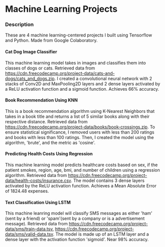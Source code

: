 # Machine Learning Projects

### Description
These are 4 machine learning-centered projects I built using Tensorflow and Python. Made from Google Colaboratory. 

#### Cat Dog Image Classifier
This machine learning model takes in images and classifies them into classes of dogs or cats. Retrieved data from https://cdn.freecodecamp.org/project-data/cats-and-dogs/cats_and_dogs.zip. I created a convolutional neural network with 2 stacks of Conv2D and MaxPooling2D layers and 2 dense layers activated by a ReLU activation function and a sigmoid function. Achieves 66% accuracy. 

#### Book Recommendation Using KNN
This is a book recommendation algorithm using K-Nearest Neighbors that takes in a book title and returns a list of 5 similar books along with their respective distance. Retrieved data from https://cdn.freecodecamp.org/project-data/books/book-crossings.zip. To ensure statistical significance, I removed users with less than 200 ratings and books with less than 100 ratings. Then, I created the model using the algorithm, 'brute', and the metric as 'cosine'. 

#### Predicting Health Costs Using Regression
This machine learning model predicts healthcare costs based on sex, if the patient smokes, region, age, bmi, and number of children using a regression algorithm. Retrieved data from https://cdn.freecodecamp.org/project-data/health-costs/insurance.csv. The model contains 3 dense layers activated by the ReLU activation function. Achieves a Mean Absolute Error of 1824.48 expenses. 

#### Text Classification Using LSTM
This machine leanring model will classify SMS messages as either 'ham' (sent by a friend) or 'spam'(sent by a company or is a advertisement message). Retrieved data from https://cdn.freecodecamp.org/project-data/sms/train-data.tsv, https://cdn.freecodecamp.org/project-data/sms/valid-data.tsv. The model is made up of an LSTM layer and a dense layer with the activation function 'sigmoid'. Near 98% accuracy. 
